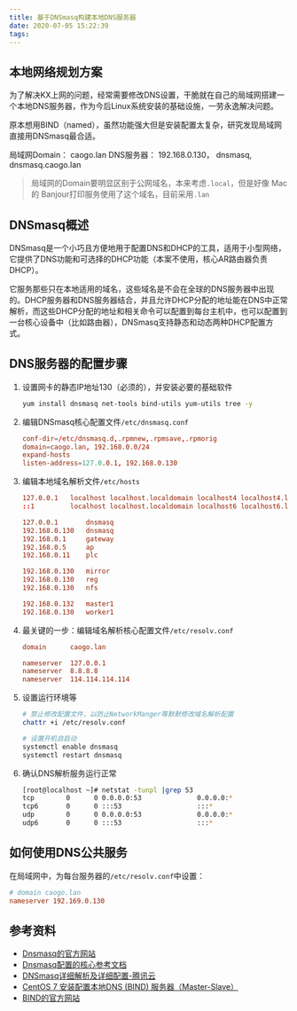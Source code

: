 ```yaml
---
title: 基于DNSmasq构建本地DNS服务器
date: 2020-07-05 15:22:39
tags:
---
```


## 本地网络规划方案

为了解决KX上网的问题，经常需要修改DNS设置，干脆就在自己的局域网搭建一个本地DNS服务器，作为今后Linux系统安装的基础设施，一劳永逸解决问题。

原本想用BIND（named），虽然功能强大但是安装配置太复杂，研究发现局域网直接用DNSmasq最合适。

局域网Domain：  caogo.lan
DNS服务器：     192.168.0.130， dnsmasq, dnsmasq.caogo.lan
> 局域网的Domain要明显区别于公网域名，本来考虑`.local`，但是好像 Mac 的 Banjour打印服务使用了这个域名，目前采用`.lan`

## DNSmasq概述

DNSmasq是一个小巧且方便地用于配置DNS和DHCP的工具，适用于小型网络，它提供了DNS功能和可选择的DHCP功能（本案不使用，核心AR路由器负责DHCP）。

它服务那些只在本地适用的域名，这些域名是不会在全球的DNS服务器中出现的。DHCP服务器和DNS服务器结合，并且允许DHCP分配的地址能在DNS中正常解析，而这些DHCP分配的地址和相关命令可以配置到每台主机中，也可以配置到一台核心设备中（比如路由器），DNSmasq支持静态和动态两种DHCP配置方式。

## DNS服务器的配置步骤

1. 设置网卡的静态IP地址130（必须的），并安装必要的基础软件

    ``` sh
    yum install dnsmasq net-tools bind-utils yum-utils tree -y
    ```

2. 编辑DNSmasq核心配置文件`/etc/dnsmasq.conf`

    ``` conf
    conf-dir=/etc/dnsmasq.d,.rpmnew,.rpmsave,.rpmorig
    domain=caogo.lan, 192.168.0.0/24
    expand-hosts
    listen-address=127.0.0.1, 192.168.0.130
    ```

3. 编辑本地域名解析文件`/etc/hosts`

    ``` conf
    127.0.0.1   localhost localhost.localdomain localhost4 localhost4.localdomain4
    ::1         localhost localhost.localdomain localhost6 localhost6.localdomain6

    127.0.0.1       dnsmasq
    192.168.0.130   dnsmasq
    192.168.0.1     gateway
    192.168.0.5     ap
    192.168.0.11    plc

    192.168.0.130   mirror
    192.168.0.130   reg
    192.168.0.130   nfs

    192.168.0.132   master1
    192.168.0.130   worker1
    ```

4. 最关键的一步：编辑域名解析核心配置文件`/etc/resolv.conf`

    ```conf
    domain      caogo.lan

    nameserver  127.0.0.1
    nameserver  8.8.8.8
    nameserver  114.114.114.114
    ```

5. 设置运行环境等

    ``` sh
    # 禁止修改配置文件，以防止NetworkManger等默默修改域名解析配置
    chattr +i /etc/resolv.conf

    # 设置开机自启动
    systemctl enable dnsmasq
    systemctl restart dnsmasq
    ```

6. 确认DNS解析服务运行正常

    ``` sh
    [root@localhost ~]# netstat -tunpl |grep 53
    tcp        0      0 0.0.0.0:53              0.0.0.0:*               LISTEN      9863/dnsmasq
    tcp6       0      0 :::53                   :::*                    LISTEN      9863/dnsmasq
    udp        0      0 0.0.0.0:53              0.0.0.0:*                           9863/dnsmasq
    udp6       0      0 :::53                   :::*                                9863/dnsmasq  
    ```

## 如何使用DNS公共服务

在局域网中，为每台服务器的`/etc/resolv.conf`中设置：

``` conf
# domain caogo.lan
nameserver 192.169.0.130
```

## 参考资料

- [Dnsmasq的官方网站](https://wiki.archlinux.org/index.php/Dnsmasq#DNS_addresses_file_and_forwarding)
- [Dnsmasq配置的核心参考文档](https://www.howtoing.com/setup-a-dns-dhcp-server-using-dnsmasq-on-centos-rhel)
- [DNSmasq详细解析及详细配置-腾讯云](https://cloud.tencent.com/developer/article/1174717)
- [CentOS 7 安装配置本地DNS (BIND) 服务器（Master-Slave）](https://www.kclouder.cn/centos-7-dns-bind/)
- [BIND的官方网站](https://wiki.archlinux.org/index.php/BIND)
